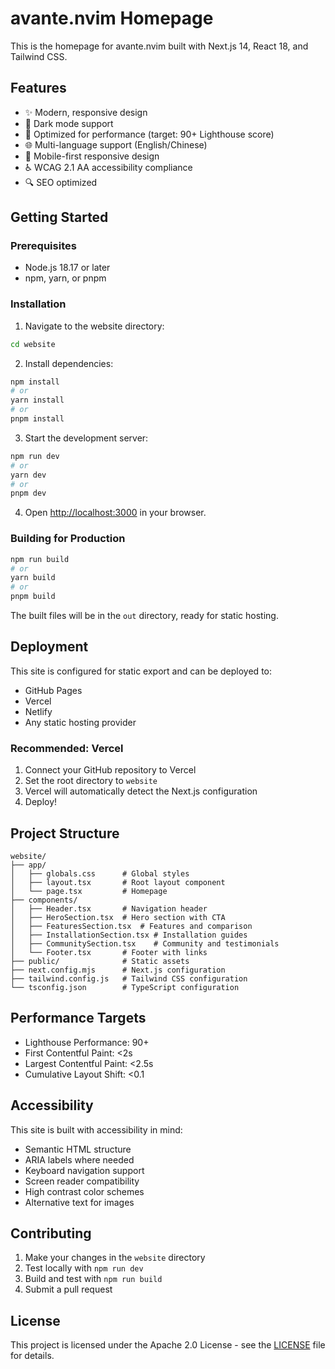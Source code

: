 # avante.nvim Homepage

This is the homepage for avante.nvim built with Next.js 14, React 18, and Tailwind CSS.

## Features

- ✨ Modern, responsive design
- 🌙 Dark mode support
- 🚀 Optimized for performance (target: 90+ Lighthouse score)
- 🌐 Multi-language support (English/Chinese)
- 📱 Mobile-first responsive design
- ♿ WCAG 2.1 AA accessibility compliance
- 🔍 SEO optimized

## Getting Started

### Prerequisites

- Node.js 18.17 or later
- npm, yarn, or pnpm

### Installation

1. Navigate to the website directory:
```bash
cd website
```

2. Install dependencies:
```bash
npm install
# or
yarn install
# or
pnpm install
```

3. Start the development server:
```bash
npm run dev
# or
yarn dev
# or
pnpm dev
```

4. Open [http://localhost:3000](http://localhost:3000) in your browser.

### Building for Production

```bash
npm run build
# or
yarn build
# or
pnpm build
```

The built files will be in the `out` directory, ready for static hosting.

## Deployment

This site is configured for static export and can be deployed to:

- GitHub Pages
- Vercel
- Netlify
- Any static hosting provider

### Recommended: Vercel

1. Connect your GitHub repository to Vercel
2. Set the root directory to `website`
3. Vercel will automatically detect the Next.js configuration
4. Deploy!

## Project Structure

```
website/
├── app/
│   ├── globals.css      # Global styles
│   ├── layout.tsx       # Root layout component
│   └── page.tsx         # Homepage
├── components/
│   ├── Header.tsx       # Navigation header
│   ├── HeroSection.tsx  # Hero section with CTA
│   ├── FeaturesSection.tsx  # Features and comparison
│   ├── InstallationSection.tsx # Installation guides
│   ├── CommunitySection.tsx    # Community and testimonials
│   └── Footer.tsx       # Footer with links
├── public/              # Static assets
├── next.config.mjs      # Next.js configuration
├── tailwind.config.js   # Tailwind CSS configuration
└── tsconfig.json        # TypeScript configuration
```

## Performance Targets

- Lighthouse Performance: 90+
- First Contentful Paint: <2s
- Largest Contentful Paint: <2.5s
- Cumulative Layout Shift: <0.1

## Accessibility

This site is built with accessibility in mind:

- Semantic HTML structure
- ARIA labels where needed
- Keyboard navigation support
- Screen reader compatibility
- High contrast color schemes
- Alternative text for images

## Contributing

1. Make your changes in the `website` directory
2. Test locally with `npm run dev`
3. Build and test with `npm run build`
4. Submit a pull request

## License

This project is licensed under the Apache 2.0 License - see the [LICENSE](../LICENSE) file for details.
